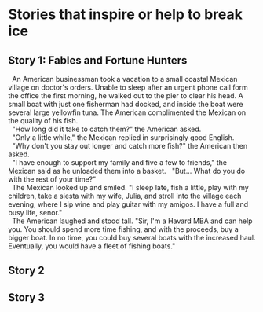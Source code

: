 # Stories that inspire or help to break ice
## Story 1: Fables and Fortune Hunters
&nbsp; An American businessman took a vacation to a small coastal Mexican village on doctor's orders. Unable to sleep after an urgent phone call form the office the first morning, he walked out to the pier to clear his head. A small boat with just one fisherman had docked, and inside the boat were several large yellowfin tuna. The American complimented the Mexican on the quality of his fish. <br>
&nbsp; "How long did it take to catch them?" the American asked. <br>
&nbsp; "Only a little while," the Mexican replied in surprisingly good English. <br>
&nbsp; "Why don't you stay out longer and catch more fish?" the American then asked. <br>
&nbsp; "I have enough to support my family and five a few to friends," the Mexican said as he unloaded them into a basket.
&nbsp; "But... What do you do with the rest of your time?" <br>
&nbsp; The Mexican looked up and smiled. "I sleep late, fish a little, play with my children, take a siesta with my wife, Julia, and stroll into the village each evening, where I sip wine and play guitar with my amigos. I have a full and busy life, senor." <br>
&nbsp; The American laughed and stood tall. "Sir, I'm a Havard MBA and can help you. You should spend more time fishing, and with the proceeds, buy a bigger boat. In no time, you could buy several boats with the increased haul. Eventually, you would have a fleet of fishing boats."
## Story 2
## Story 3
